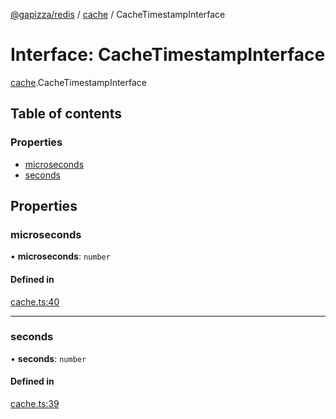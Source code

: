 [@gapizza/redis](../README.md) / [cache](../modules/cache.md) / CacheTimestampInterface

# Interface: CacheTimestampInterface

[cache](../modules/cache.md).CacheTimestampInterface

## Table of contents

### Properties

- [microseconds](cache.CacheTimestampInterface.md#microseconds)
- [seconds](cache.CacheTimestampInterface.md#seconds)

## Properties

### microseconds

• **microseconds**: `number`

#### Defined in

[cache.ts:40](https://github.com/gapizza/redis/blob/2a117db/cache.ts#L40)

___

### seconds

• **seconds**: `number`

#### Defined in

[cache.ts:39](https://github.com/gapizza/redis/blob/2a117db/cache.ts#L39)
